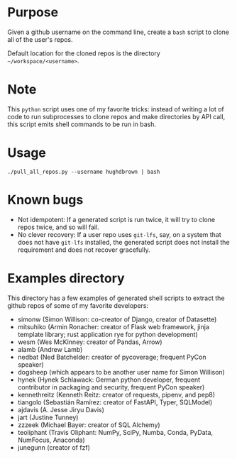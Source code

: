 # Purpose
Given a github username on the command line, create a `bash` script to clone all of the user's repos.

Default location for the cloned repos is the directory `~/workspace/<username>`.

# Note
This `python` script uses one of my favorite tricks: instead of writing a lot of code to run subprocesses to clone repos and make directories by
API call, this script emits shell commands to be run in bash.

# Usage
```
./pull_all_repos.py --username hughdbrown | bash
```

# Known bugs
- Not idempotent:
If a generated script is run twice, it will try to clone repos twice, and so will fail.
- No clever recovery:
If a user repo uses `git-lfs`, say, on a system that does not have `git-lfs` installed, the generated script does not install the 
requirement and  does not recover gracefully.

# Examples directory
This directory has a few examples of generated shell scripts to extract the github repos of some of my favorite developers:
- simonw (Simon Willison: co-creator of Django, creator of Datasette)
- mitsuhiko (Armin Ronacher: creator of Flask web framework, jinja template library; rust application rye for python development)
- wesm (Wes McKinney: creator of Pandas, Arrow)
- alamb (Andrew Lamb)
- nedbat (Ned Batchelder: creator of pycoverage; frequent PyCon speaker)
- dogsheep (which appears to be another user name for Simon Willison)
- hynek (Hynek Schlawack: German python developer, frequent contributor in packaging and security, frequent PyCon speaker)
- kennethreitz (Kenneth Reitz: creator of requests, pipenv, and pep8)
- tiangolo (Sebastián Ramírez: creator of FastAPI, Typer, SQLModel)
- ajdavis (A. Jesse Jiryu Davis)
- jart (Justine Tunney)
- zzzeek (Michael Bayer: creator of SQL Alchemy)
- teoliphant (Travis Oliphant: NumPy, SciPy, Numba, Conda, PyData, NumFocus, Anaconda)
- junegunn (creator of fzf)
